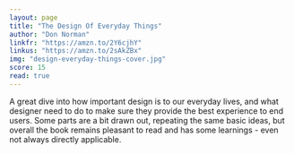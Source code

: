 ```yaml
---
layout: page
title: "The Design Of Everyday Things"
author: "Don Norman"
linkfr: "https://amzn.to/2Y6cjhY"
linkus: "https://amzn.to/2sAkZBx" 
img: "design-everyday-things-cover.jpg"
score: 15
read: true
---
```


A great dive into how important design is to our everyday lives, and what designer need to do to make sure they provide the best experience to end users. Some parts are a bit drawn out, repeating the same basic ideas, but overall the book remains pleasant to read and has some learnings - even not always directly applicable.
